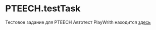 # PTEECH.testTask
Тестовое задание для PTEECH
Автотест PlayWrith находится [здесь]([https://pages.github.com/](https://github.com/Chm137/PTEECH.testTask/blob/main/testask/src/main/java/com/chm137/playwrith/App.java))
